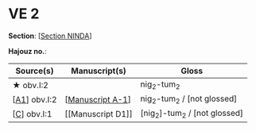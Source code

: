 # VE 2

**Section**: [[Section NINDA]]

**Hajouz no.**: 

| Source(s)      | Manuscript(s)      | Gloss                                             |
| -------------- | ------------------ | ------------------------------------------------- |
| ★ obv.I:2      |                    | nig<sub>2</sub>-tum<sub>2</sub>                   |
| [[A1]] obv.I:2 | [[Manuscript A-1]] | nig<sub>2</sub>-tum<sub>2</sub> / [not glossed]   |
| [[C]] obv.I:1  | [[Manuscript D1]]  | [nig<sub>2</sub>]-tum<sub>2</sub> / [not glossed] |


[//begin]: # "Autogenerated link references for markdown compatibility"
[Section NINDA]: <Section NINDA> "NINDA"
[A1]: A1 "MEE 4, 1 = TM.75.G.3528"
[Manuscript A-1]: <Manuscript A-1> "Manuscript A-1"
[C]: C "MEE 4, 12 = TM.75.G.2284"
[//end]: # "Autogenerated link references"